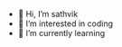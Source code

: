 - 👋 Hi, I’m sathvik 
- 👀 I’m interested in coding 
- 🌱 I’m currently learning

<!---
9398296219/9398296219 is a ✨ special ✨ repository because its `README.md` (this file) appears on your GitHub profile.
You can click the Preview link to take a look at your changes.
--->
